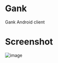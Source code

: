 # Gank
Gank Android client


# Screenshot
![image](https://github.com/pkhope/Gank/blob/master/screenshot/S61129-22010466.jpg)
